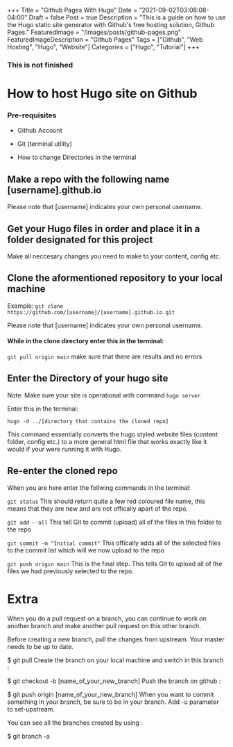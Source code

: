 +++
Title = "Github Pages With Hugo"
Date = "2021-09-02T03:08:08-04:00"
Draft = false
Post = true
Description = "This is a guide on how to use the Hugo static site generator with Github's free hosting solution, Github Pages."
FeaturedImage = "/images/posts/github-pages.png"
FeaturedImageDescription = "Github Pages"
Tags = ["Github", "Web Hosting", "Hugo", "Website"]
Categories = ["Hugo", "Tutorial"]
+++


### This is not finished

# How to host Hugo site on Github

### Pre-requisites

- Github Account

- Git (terminal utility)

- How to change Directories in the terminal


## Make a repo with the following name [username].github.io

Please note that [username] indicates your own personal username.

## Get your Hugo files in order and place it in a folder designated for this project

Make all neccesary changes you need to make to your content, config etc.

## Clone the aformentioned repository to your local machine

Example: ```git clone https://github.com/[username]/[username].github.io.git```

Please note that [username] indicates your own personal username.

#### While in the clone directory enter this in the terminal:

```git pull origin main```
make sure that there are results and no errors

## Enter the Directory of your hugo site

Note: Make sure your site is operational with command ```hugo server```

Enter this in the terminal:

```hugo -d ../[directory that contains the cloned repo]```

This command essentially converts the hugo styled website files (content folder, config etc.)
to a more general html file that works exactly like it would if your were running it with Hugo.

## Re-enter the cloned repo

When you are here enter the follwing commands in the terminal:

```git status```
This should return quite a few red coloured file name, this means that they are new
and are not offically apart of the repo.

```git add --all```
This tell Git to commit (upload) all of the files in this folder to the repo

```git commit -m "Initial commit"```
This offically adds all of the selected files to the commit list which
will we now upload to the repo

```git push origin main```
This is the final step. This tells Git to upload all of the files we had previously
selected to the repo.






# Extra

When you do a pull request on a branch, you can continue to work on another branch and make another pull request on this other branch.

Before creating a new branch, pull the changes from upstream. Your master needs to be up to date.

$ git pull
Create the branch on your local machine and switch in this branch :

$ git checkout -b [name_of_your_new_branch]
Push the branch on github :

$ git push origin [name_of_your_new_branch]
When you want to commit something in your branch, be sure to be in your branch. Add -u parameter to set-upstream.

You can see all the branches created by using :

$ git branch -a

